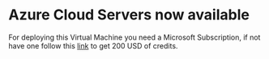 # Azure Cloud Servers now available

For deploying this Virtual Machine you need a Microsoft Subscription, if not have one follow this [link](https://azure.microsoft.com/en-us/pricing/purchase-options/azure-account) to get 200 USD of credits.
